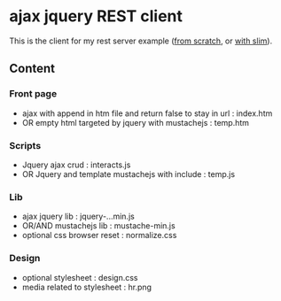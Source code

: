# ajax jquery REST client #

This is the client for my rest server example ([from scratch](https://github.com/phpdudimanche/rest), or [with slim](https://github.com/phpdudimanche/slim-rest)).   

## Content ##

### Front page ###

- ajax with append in htm file and return false to stay in url : index.htm
- OR empty html targeted by jquery with mustachejs : temp.htm


### Scripts ###

- Jquery ajax crud : interacts.js
- OR Jquery and template mustachejs with include : temp.js


### Lib ###

- ajax jquery lib : jquery-...min.js
- OR/AND mustachejs lib : mustache-min.js
- optional css browser reset : normalize.css

### Design ###

- optional stylesheet : design.css
- media related to stylesheet : hr.png






